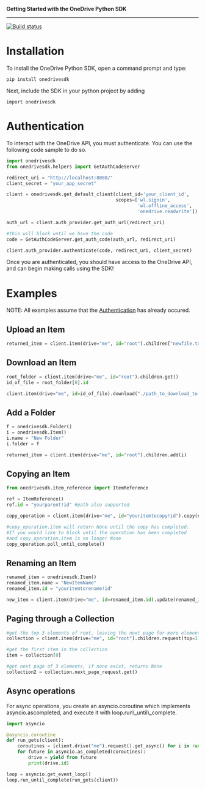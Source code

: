 **Getting Started with the OneDrive Python SDK**

------------------------------------------------------------------------
[![Build status](https://ci.appveyor.com/api/projects/status/x1cjahp817w6r455?svg=true)](https://ci.appveyor.com/project/OneDrive/vroom-client-python)

Installation
============

To install the OneDrive Python SDK, open a command prompt and type:

<pre><code>pip install onedrivesdk
</code></pre>
Next, include the SDK in your python project by adding

<pre><code>import onedrivesdk</code></pre>

Authentication
==============

To interact with the OneDrive API, you must authenticate. You can use the following code sample to do so.

```python
import onedrivesdk
from onedrivesdk.helpers import GetAuthCodeServer

redirect_uri = "http://localhost:8080/"
client_secret = "your_app_secret"

client = onedrivesdk.get_default_client(client_id='your_client_id',
                                       	scopes=['wl.signin',
                                               	'wl.offline_access',
                                               	'onedrive.readwrite'])

auth_url = client.auth_provider.get_auth_url(redirect_uri)

#this will block until we have the code
code = GetAuthCodeServer.get_auth_code(auth_url, redirect_uri)

client.auth_provider.authenticate(code, redirect_uri, client_secret)
```

Once you are authenticated, you should have access to the OneDrive API, and
can begin making calls using the SDK!

Examples
========

NOTE: All examples assume that the
[Authentication](#authentication) has already occured.

Upload an Item
--------------

```python
returned_item = client.item(drive="me", id="root").children["newfile.txt"].upload("./path_to_file.txt")
```

Download an Item
----------------

```python
root_folder = client.item(drive="me", id="root").children.get()
id_of_file = root_folder[0].id

client.item(drive="me", id=id_of_file).download("./path_to_download_to.txt")
```

Add a Folder
------------

```python
f = onedrivesdk.Folder()
i = onedrivesdk.Item()
i.name = "New Folder"
i.folder = f

returned_item = client.item(drive="me", id="root").children.add(i)
```

Copying an Item
---------------

```python
from onedrivesdk.item_reference import ItemReference

ref = ItemReference()
ref.id = "yourparent!id" #path also supported

copy_operation = client.item(drive="me", id="youritemtocopy!id").copy(name="new copied name", parent_reference=ref).post()

#copy_operation.item will return None until the copy has completed.
#If you would like to block until the operation has been completed
#and copy_operation.item is no longer None
copy_operation.poll_until_complete()

```

Renaming an Item
----------------

```python
renamed_item = onedrivesdk.Item()
renamed_item.name = "NewItemName"
renamed_item.id = "youritemtorename!id"

new_item = client.item(drive="me", id=renamed_item.id).update(renamed_item)
```

Paging through a Collection
---------------------------

```python
#get the top 3 elements of root, leaving the next page for more elements
collection = client.item(drive="me", id="root").children.request(top=3).get()

#get the first item in the collection
item = collection[0]

#get next page of 3 elements, if none exist, returns None
collection2 = collection.next_page_request.get()
```

Async operations
----------------

<p>
For async operations, you create an asyncio.coroutine which
implements asyncio.ascompleted, and execute it with
loop.run\_until\_complete.

```python
import asyncio

@asyncio.coroutine
def run_gets(client):
    coroutines = [client.drive("me").request().get_async() for i in range(3)]
    for future in asyncio.as_completed(coroutines):
        drive = yield from future
        print(drive.id)

loop = asyncio.get_event_loop()
loop.run_until_complete(run_gets(client))   
```
